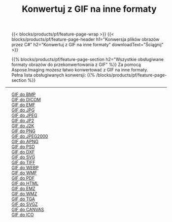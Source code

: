 ﻿---
title: Konwertuj z GIF na inne formaty 
weight: 3920
url: /pl/java/conversion/from/gif 
lang: pl
langdirlevel: 2
locales: zh-hans,ja,it,ru,de,es,fr,nl,id,lt,pl,pt,vi,tr,ko,zh-hant,ar,hi,th,sv,cs,uk,he
description: Za pomocą Aspose.Imaging możesz łatwo konwertować z GIF na inne formaty
---

{{< blocks/products/pf/feature-page-wrap >}}
{{< blocks/products/pf/feature-page-header h1="Konwersja plików obrazów przez C#" h2="Konwertuj z GIF na inne formaty" downloadText="Ściągnij" >}}


{{% blocks/products/pf/feature-page-section  h2="Wszystkie obsługiwane formaty obrazów do przekonwertowania z GIF" %}}
Za pomocą Aspose.Imaging możesz łatwo konwertować z GIF na inne formaty.
<br/>
Pełna lista obsługiwanych konwersji:
{{% /blocks/products/pf/feature-page-section %}}
<div class="container-fluid productfamilypage bg-gray">
    <div class="convertypes bg-gray agp-content section">
        <div class="container">
		<hr style="margin-left:-20px;"/>
		<div class="row other-converters">
		    <div class='col-md-2 other-converter remove-lp remove-rp'><a href="/imaging/pl/java/conversion/gif-to-bmp" >GIF do BMP</a></div><div class='col-md-2 other-converter remove-lp remove-rp'><a href="/imaging/pl/java/conversion/gif-to-dicom" >GIF do DICOM</a></div><div class='col-md-2 other-converter remove-lp remove-rp'><a href="/imaging/pl/java/conversion/gif-to-emf" >GIF do EMF</a></div><div class='col-md-2 other-converter remove-lp remove-rp'><a href="/imaging/pl/java/conversion/gif-to-jpg" >GIF do JPG</a></div><div class='col-md-2 other-converter remove-lp remove-rp'><a href="/imaging/pl/java/conversion/gif-to-jpeg" >GIF do JPEG</a></div><div class='col-md-2 other-converter remove-lp remove-rp'><a href="/imaging/pl/java/conversion/gif-to-jp2" >GIF do JP2</a></div><div class='col-md-2 other-converter remove-lp remove-rp'><a href="/imaging/pl/java/conversion/gif-to-j2k" >GIF do J2K</a></div><div class='col-md-2 other-converter remove-lp remove-rp'><a href="/imaging/pl/java/conversion/gif-to-png" >GIF do PNG</a></div><div class='col-md-2 other-converter remove-lp remove-rp'><a href="/imaging/pl/java/conversion/gif-to-jpeg2000" >GIF do JPEG2000</a></div><div class='col-md-2 other-converter remove-lp remove-rp'><a href="/imaging/pl/java/conversion/gif-to-apng" >GIF do APNG</a></div><div class='col-md-2 other-converter remove-lp remove-rp'><a href="/imaging/pl/java/conversion/gif-to-psd" >GIF do PSD</a></div><div class='col-md-2 other-converter remove-lp remove-rp'><a href="/imaging/pl/java/conversion/gif-to-dxf" >GIF do DXF</a></div><div class='col-md-2 other-converter remove-lp remove-rp'><a href="/imaging/pl/java/conversion/gif-to-svg" >GIF do SVG</a></div><div class='col-md-2 other-converter remove-lp remove-rp'><a href="/imaging/pl/java/conversion/gif-to-tiff" >GIF do TIFF</a></div><div class='col-md-2 other-converter remove-lp remove-rp'><a href="/imaging/pl/java/conversion/gif-to-webp" >GIF do WEBP</a></div><div class='col-md-2 other-converter remove-lp remove-rp'><a href="/imaging/pl/java/conversion/gif-to-wmf" >GIF do WMF</a></div><div class='col-md-2 other-converter remove-lp remove-rp'><a href="/imaging/pl/java/conversion/gif-to-pdf" >GIF do PDF</a></div><div class='col-md-2 other-converter remove-lp remove-rp'><a href="/imaging/pl/java/conversion/gif-to-html" >GIF do HTML</a></div><div class='col-md-2 other-converter remove-lp remove-rp'><a href="/imaging/pl/java/conversion/gif-to-emz" >GIF do EMZ</a></div><div class='col-md-2 other-converter remove-lp remove-rp'><a href="/imaging/pl/java/conversion/gif-to-wmz" >GIF do WMZ</a></div><div class='col-md-2 other-converter remove-lp remove-rp'><a href="/imaging/pl/java/conversion/gif-to-tga" >GIF do TGA</a></div><div class='col-md-2 other-converter remove-lp remove-rp'><a href="/imaging/pl/java/conversion/gif-to-svgz" >GIF do SVGZ</a></div><div class='col-md-2 other-converter remove-lp remove-rp'><a href="/imaging/pl/java/conversion/gif-to-canvas" >GIF do CANVAS</a></div><div class='col-md-2 other-converter remove-lp remove-rp'><a href="/imaging/pl/java/conversion/gif-to-ico" >GIF do ICO</a></div>
                </div>
        </div>
    </div>
</div>
<br/>

